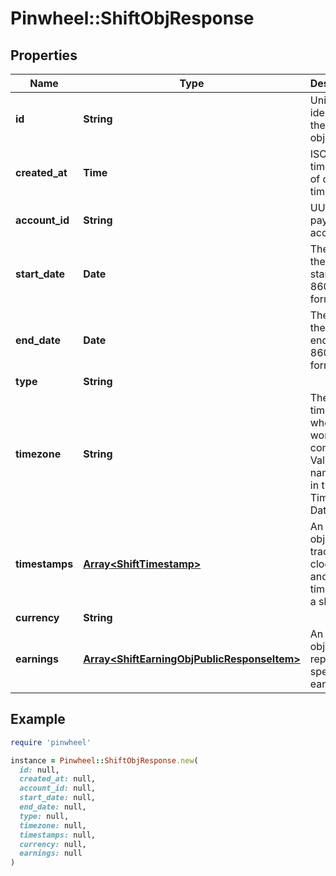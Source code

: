 # Pinwheel::ShiftObjResponse

## Properties

| Name | Type | Description | Notes |
| ---- | ---- | ----------- | ----- |
| **id** | **String** | Unique identifier of the Shift object. |  |
| **created_at** | **Time** | ISO 8601 timestamp of created time. |  |
| **account_id** | **String** | UUID of the payroll account. |  |
| **start_date** | **Date** | The date the Shift started. ISO 8601 format. |  |
| **end_date** | **Date** | The date the Shift ended. ISO 8601 format. |  |
| **type** | **String** |  |  |
| **timezone** | **String** | The timezone where the work was completed. Valid names are in the IANA Timezone Database. | [optional] |
| **timestamps** | [**Array&lt;ShiftTimestamp&gt;**](ShiftTimestamp.md) | An array of objects that tracks clock in and out times over a shift. |  |
| **currency** | **String** |  |  |
| **earnings** | [**Array&lt;ShiftEarningObjPublicResponseItem&gt;**](ShiftEarningObjPublicResponseItem.md) | An array of objects that represent a specific earning. |  |

## Example

```ruby
require 'pinwheel'

instance = Pinwheel::ShiftObjResponse.new(
  id: null,
  created_at: null,
  account_id: null,
  start_date: null,
  end_date: null,
  type: null,
  timezone: null,
  timestamps: null,
  currency: null,
  earnings: null
)
```

